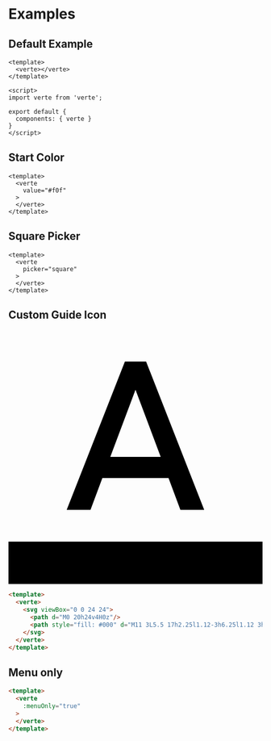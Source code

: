 # Examples

## Default Example

<verte-demo></verte-demo>

```vue
<template>
  <verte></verte>
</template>

<script>
import verte from 'verte';

export default {
  components: { verte }
}
</script>
```

## Start Color

<verte-demo value="#f0f"></verte-demo>

```vue {3}
<template>
  <verte
    value="#f0f"
  >
  </verte>
</template>
```

## Square Picker

<verte-demo picker="square"></verte-demo>

```vue {3}
<template>
  <verte
    picker="square"
  >
  </verte>
</template>
```

## Custom Guide Icon

<verte-demo value="#f0f">
  <svg viewBox="0 0 24 24">
    <path d="M0 20h24v4H0z"/>
    <path style="fill: #000" d="M11 3L5.5 17h2.25l1.12-3h6.25l1.12 3h2.25L13 3h-2zm-1.38 9L12 5.67 14.38 12H9.62z"/>
  </svg>
</verte-demo>

```html
<template>
  <verte>
    <svg viewBox="0 0 24 24">
      <path d="M0 20h24v4H0z"/>
      <path style="fill: #000" d="M11 3L5.5 17h2.25l1.12-3h6.25l1.12 3h2.25L13 3h-2zm-1.38 9L12 5.67 14.38 12H9.62z"/>
    </svg>
  </verte>
</template>
```

## Menu only

<verte-demo value="#f0f" :menuOnly="true" :draggableMenu="false"></verte-demo>

```html
<template>
  <verte
    :menuOnly="true"
  >
  </verte>
</template>
```


<style>
.verte__menu {
  z-index: 15;
}
.verte {
  margin-top: 10px;
}
</style>